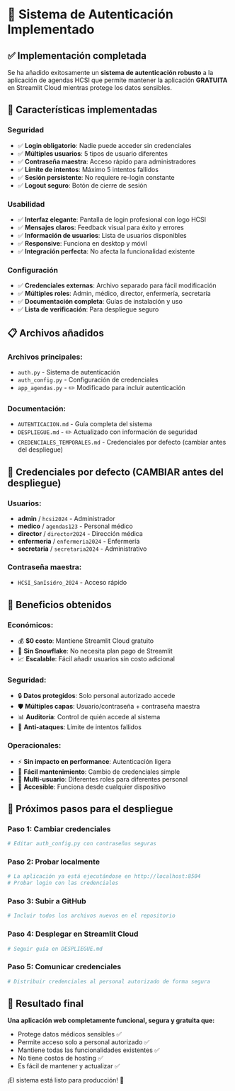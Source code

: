 # 🔐 Sistema de Autenticación Implementado

## ✅ Implementación completada

Se ha añadido exitosamente un **sistema de autenticación robusto** a la aplicación de agendas HCSI que permite mantener la aplicación **GRATUITA** en Streamlit Cloud mientras protege los datos sensibles.

## 🎯 Características implementadas

### Seguridad
- ✅ **Login obligatorio**: Nadie puede acceder sin credenciales
- ✅ **Múltiples usuarios**: 5 tipos de usuario diferentes
- ✅ **Contraseña maestra**: Acceso rápido para administradores
- ✅ **Límite de intentos**: Máximo 5 intentos fallidos
- ✅ **Sesión persistente**: No requiere re-login constante
- ✅ **Logout seguro**: Botón de cierre de sesión

### Usabilidad
- ✅ **Interfaz elegante**: Pantalla de login profesional con logo HCSI
- ✅ **Mensajes claros**: Feedback visual para éxito y errores
- ✅ **Información de usuarios**: Lista de usuarios disponibles
- ✅ **Responsive**: Funciona en desktop y móvil
- ✅ **Integración perfecta**: No afecta la funcionalidad existente

### Configuración
- ✅ **Credenciales externas**: Archivo separado para fácil modificación
- ✅ **Múltiples roles**: Admin, médico, director, enfermería, secretaría
- ✅ **Documentación completa**: Guías de instalación y uso
- ✅ **Lista de verificación**: Para despliegue seguro

## 📋 Archivos añadidos

### Archivos principales:
- `auth.py` - Sistema de autenticación
- `auth_config.py` - Configuración de credenciales
- `app_agendas.py` - ✏️ Modificado para incluir autenticación

### Documentación:
- `AUTENTICACION.md` - Guía completa del sistema
- `DESPLIEGUE.md` - ✏️ Actualizado con información de seguridad
- `CREDENCIALES_TEMPORALES.md` - Credenciales por defecto (cambiar antes del despliegue)

## 🚀 Credenciales por defecto (CAMBIAR antes del despliegue)

### Usuarios:
- **admin** / `hcsi2024` - Administrador
- **medico** / `agendas123` - Personal médico
- **director** / `director2024` - Dirección médica
- **enfermeria** / `enfermeria2024` - Enfermería
- **secretaria** / `secretaria2024` - Administrativo

### Contraseña maestra:
- `HCSI_SanIsidro_2024` - Acceso rápido

## 🎉 Beneficios obtenidos

### Económicos:
- 💰 **$0 costo**: Mantiene Streamlit Cloud gratuito
- 🚫 **Sin Snowflake**: No necesita plan pago de Streamlit
- 📈 **Escalable**: Fácil añadir usuarios sin costo adicional

### Seguridad:
- 🔒 **Datos protegidos**: Solo personal autorizado accede
- 🛡️ **Múltiples capas**: Usuario/contraseña + contraseña maestra
- 📊 **Auditoría**: Control de quién accede al sistema
- 🚨 **Anti-ataques**: Límite de intentos fallidos

### Operacionales:
- ⚡ **Sin impacto en performance**: Autenticación ligera
- 🔄 **Fácil mantenimiento**: Cambio de credenciales simple
- 👥 **Multi-usuario**: Diferentes roles para diferentes personal
- 📱 **Accesible**: Funciona desde cualquier dispositivo

## 🚦 Próximos pasos para el despliegue

### Paso 1: Cambiar credenciales
```bash
# Editar auth_config.py con contraseñas seguras
```

### Paso 2: Probar localmente
```bash
# La aplicación ya está ejecutándose en http://localhost:8504
# Probar login con las credenciales
```

### Paso 3: Subir a GitHub
```bash
# Incluir todos los archivos nuevos en el repositorio
```

### Paso 4: Desplegar en Streamlit Cloud
```bash
# Seguir guía en DESPLIEGUE.md
```

### Paso 5: Comunicar credenciales
```bash
# Distribuir credenciales al personal autorizado de forma segura
```

## 🎯 Resultado final

**Una aplicación web completamente funcional, segura y gratuita que:**
- Protege datos médicos sensibles ✅
- Permite acceso solo a personal autorizado ✅
- Mantiene todas las funcionalidades existentes ✅
- No tiene costos de hosting ✅
- Es fácil de mantener y actualizar ✅

¡El sistema está listo para producción! 🚀
